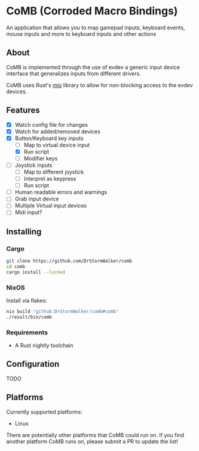 # CoMB (Corroded Macro Bindings)

An application that allows you to map gamepad inputs, keyboard events,
mouse inputs and more to keyboard inputs and other actions

## About

CoMB is implemented through the use of evdev a generic input device interface
that generalizes inputs from different drivers. 

CoMB uses Rust's [mio](https://github.com/tokio-rs/mio) library to allow for non-blocking
access to the evdev devices.

## Features

- [X] Watch config file for changes
- [X] Watch for added/removed devices
- [X] Button/Keyboard key inputs
  - [ ] Map to virtual device input
  - [X] Run script
  - [ ] Modifier keys
- [ ] Joystick inputs
  - [ ] Map to different joystick
  - [ ] Interpret as keypress
  - [ ] Run script
- [ ] Human readable errors and warnings
- [ ] Grab input device
- [ ] Multiple Virtual input devices
- [ ] Midi input?

## Installing

### Cargo

```sh
git clone https://github.com/DrStormWalker/comb
cd comb
cargo install --locked
```

### NixOS

Install via flakes:

```sh
nix build "github:DrStormWalker/comb#comb"
./result/bin/comb
```

### Requirements

- A Rust nightly toolchain

## Configuration

TODO

## Platforms

Currently supported platforms:

- Linux

There are potentially other platforms that CoMB could run on. If you find
another platform CoMB runs on, please submit a PR to update the list!
